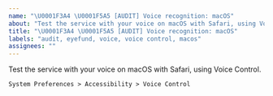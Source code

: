 ```yaml
---
name: "\U0001F3A4 \U0001F5A5 [AUDIT] Voice recognition: macOS"
about: "Test the service with your voice on macOS with Safari, using Voice Control."
title: "\U0001F3A4 \U0001F5A5 [AUDIT] Voice recognition: macOS"
labels: "audit, eyefund, voice, voice control, macos"
assignees: ""
---
```

Test the service with your voice on macOS with Safari, using Voice Control.

`System Preferences > Accessibility > Voice Control`
